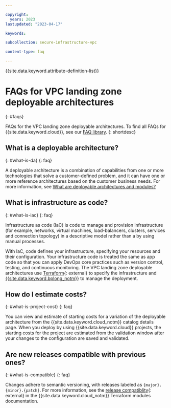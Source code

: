 ```yaml
---

copyright:
  years: 2023
lastupdated: "2023-04-17"

keywords:

subcollection: secure-infrastructure-vpc

content-type: faq

---
```


{{site.data.keyword.attribute-definition-list}}

<!-- You must add the faq content type in your attribute definitions AND to each FAQ H2. This will ensure that the FAQ entry is pulled into the FAQ library or chatbots. -->

# FAQs for VPC landing zone deployable architectures
{: #faqs}

FAQs for the VPC landing zone deployable architectures. To find all FAQs for {{site.data.keyword.cloud}}, see our [FAQ library](/docs/faqs).
{: shortdesc}

## What is a deployable architecture?
{: #what-is-da}
{: faq}

A deployable architecture is a combination of capabilities from one or more technologies that solve a customer-defined problem, and it can have one or more reference architectures based on the customer business needs. For more information, see [What are deployable architectures and modules?](/docs/solution-as-code?topic=solution-as-code-what-is)

## What is infrastructure as code?
{: #what-is-iac}
{: faq}

Infrastructure as code (IaC) is code to manage and provision infrastructure (for example, networks, virtual machines, load-balancers, clusters, services and connection topology) in a descriptive model rather than a by using manual processes.

With IaC, code defines your infrastructure, specifying your resources and their configuration. Your infrastructure code is treated the same as app code so that you can apply DevOps core practices such as version control, testing, and continuous monitoring. The VPC landing zone deployable architectures use [Terraform](https://www.terraform.io/){: external} to specify the infrastructure and [{{site.data.keyword.bplong_notm}}](/docs/schematics?topic=schematics-getting-started) to manage the deployment.

## How do I estimate costs?
{: #what-is-project-cost}
{: faq}

You can view and estimate of starting costs for a variation of the deployable architecture from the {{site.data.keyword.cloud_notm}} catalog details page. When you deploy by using {{site.data.keyword.cloud}} projects, the starting costs for the project are estimated from the validation window after your changes to the configuration are saved and validated.

## Are new releases compatible with previous ones?
{: #what-is-compatible}
{: faq}

Changes adhere to semantic versioning, with releases labeled as `{major}.{minor}.{patch}`. For more information, see the [release compatiblity](https://terraform-ibm-modules.github.io/documentation/#/versioning){: external} in the {{site.data.keyword.cloud_notm}} Terraform modules documentation.
